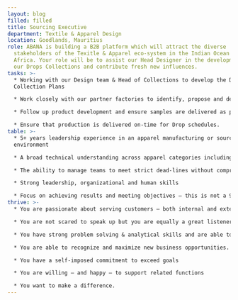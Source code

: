 ```yaml
---
layout: blog
filled: filled
title: Sourcing Executive
department: Textile & Apparel Design
location: Goodlands, Mauritius
role: ABANA is building a B2B platform which will attract the diverse
  stakeholders of the Texitle & Apparel eco-system in the Indian Ocean and
  Africa. Your role will be to assist our Head Designer in the development of
  our Drops Collections and contribute fresh new influences.
tasks: >-
  * Working with our Design team & Head of Collections to develop the Drop
  Collection Plans

  * Work closely with our partner factories to identify, propose and develop relevant products

  * Follow up product development and ensure samples are delivered as per photo-shoot deadlines.

  * Ensure that production is delivered on-time for Drop schedules.
table: >-
  * 5+ years leadership experience in an apparel manufacturing or sourcing
  environment

  * A broad technical understanding across apparel categories including flat & circular knits and woven.

  * The ability to manage teams to meet strict dead-lines without compromising customer satisfaction.

  * Strong leadership, organizational and human skills

  * Focus on achieving results and meeting objectives – this is not a 9-5 job.
thrive: >-
  * You are passionate about serving customers – both internal and external.

  * You are not scared to speak up but you are equally a great listener

  * You have strong problem solving & analytical skills and are able to bring solutions that deliver real business value.

  * You are able to recognize and maximize new business opportunities.

  * You have a self-imposed commitment to exceed goals

  * You are willing – and happy – to support related functions

  * You want to make a difference.
---
```

